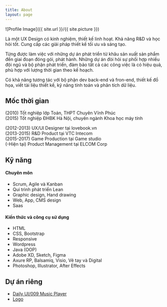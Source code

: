 ```yaml
---
title: About
layout: page
---
```

![Profile Image]({{ site.url }}/{{ site.picture }})

<p>Là một UX Design có kinh nghiệm, thiết kế linh hoạt. Khả năng R&D và học hỏi tốt. 
Cung cấp các giải pháp thiết kế tối ưu và sáng tạo.</p>

<p>Từng được làm việc với những dự án phát triển từ khâu sản xuất sản phẩm đến giai đoạn đóng gói, 
phát hành. Những dự án đòi hỏi sự phối hợp nhiều đội ngũ và bộ phận phát triển, đảm bảo tất cả các công 
việc là có hiệu quả, phù hợp với lượng thời gian theo kế hoạch.</p>

<p>Có khả năng tương tác với bộ phận dev back-end và fron-end, thiết kế đồ họa, viết tài 
liệu thiết kế, kỹ năng tính toán và phân tích dữ liệu.</p>

<h2>Mốc thời gian</h2>
(2010)      Tốt nghiệp lớp Toán, THPT Chuyên Vĩnh Phúc<br>
(2015)      Tốt nghiệp ĐHBK Hà Nội, chuyên ngành Khoa học máy tính<br>

(2012-2013) UX/UI Designer tại lovebook.vn<br>
(2013-2015) R&D Product tại VTC Intecom<br>
(2015-2017) Game Production tại Game studio<br>
(-Hiện tại)  Product Management tại ELCOM Corp

<h2>Kỹ năng</h2>

<h4>Chuyên môn</h4>
<ul class="skill-list">
	<li>Scrum, Agile và Kanban</li>
	<li>Qui trình phát triển Lean</li>
	<li>Graphic design, Hand drawing</li>
	<li>Web, App, CMS design</li>
	<li>Saas</li>
</ul>

<h4>Kiến thức và công cụ sử dụng</h4>
<ul class="skill-list">
	<li>HTML</li>
	<li>CSS, Bootstrap</li>
	<li>Responsive</li>	
	<li>Wordpress</li>
	<li>Java (OOP)</li>
	<li>Adobe XD, Sketch, Figma</li>
	<li>Axure RP, Balsamiq, Visio, Vẽ tay và Digital</li>
	<li>Photoshop, Illustrator, After Effects</li>
</ul>

<h2>Dự án riêng</h2>

<ul>
	<li><a href="https://www.behance.net/gallery/40587745/Daily-UI-009-Music-Player">Daily UI/009 Music Player</a></li>
	<li><a href="https://www.behance.net/gallery/23519075/SOICT-Logo">Logo</a></li>
</ul>
